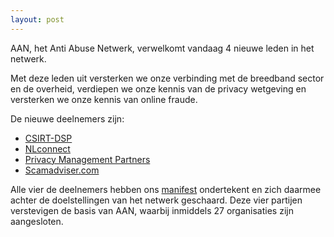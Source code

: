 ```yaml
---
layout: post
---
```

AAN, het Anti Abuse Netwerk, verwelkomt vandaag 4 nieuwe leden in het netwerk.

Met deze leden uit versterken we onze verbinding met de breedband sector en de overheid, verdiepen we onze kennis van de privacy wetgeving en versterken we onze kennis van online fraude.

De nieuwe deelnemers zijn:
* [CSIRT-DSP](/deelnemers/csirt-dsp)
* [NLconnect](/deelnemers/nlconnect)
* [Privacy Management Partners](/deelnemers/pmp)
* [Scamadviser.com](/deelnemers/scamadviser)

Alle vier de deelnemers hebben ons [manifest](/manifest) ondertekent en zich daarmee achter de doelstellingen van het netwerk geschaard. Deze vier partijen verstevigen de basis van AAN, waarbij inmiddels 27 organisaties zijn aangesloten.